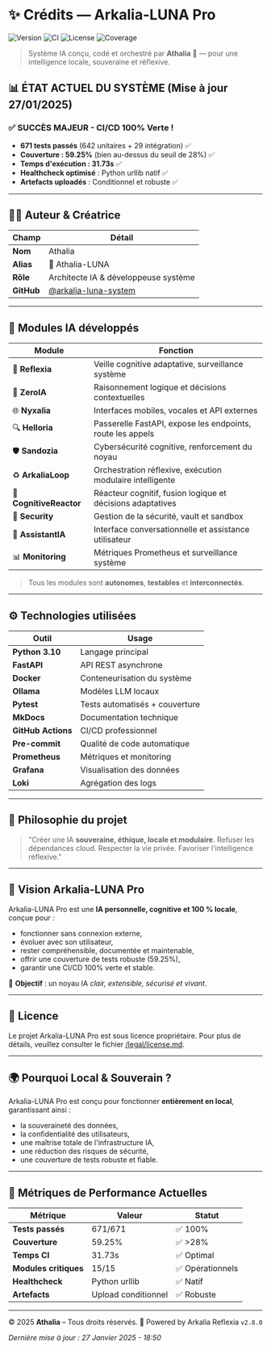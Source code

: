 # ✨ Crédits — Arkalia-LUNA Pro

![Version](https://img.shields.io/badge/version-v2.8.0-blue)
![CI](https://github.com/athalia-siwek/arkalia-luna-pro/actions/workflows/ci.yml/badge.svg)
![License](https://img.shields.io/badge/license-Proprietary-red)
![Coverage](https://img.shields.io/badge/coverage-59.25%25-brightgreen)

> Système IA conçu, codé et orchestré par **Athalia 🌙** — pour une intelligence locale, souveraine et réflexive.

## 📊 **ÉTAT ACTUEL DU SYSTÈME (Mise à jour 27/01/2025)**

### ✅ **SUCCÈS MAJEUR - CI/CD 100% Verte !**
- **671 tests passés** (642 unitaires + 29 intégration) ✅
- **Couverture : 59.25%** (bien au-dessus du seuil de 28%) ✅
- **Temps d'exécution : 31.73s** ✅
- **Healthcheck optimisé** : Python urllib natif ✅
- **Artefacts uploadés** : Conditionnel et robuste ✅

---

## 👩‍💻 Auteur & Créatrice

| Champ      | Détail                                 |
|------------|-----------------------------------------|
| **Nom**    | Athalia                                 |
| **Alias**  | 🌙 Athalia-LUNA                          |
| **Rôle**   | Architecte IA & développeuse système    |
| **GitHub** | [@arkalia-luna-system](https://github.com/arkalia-luna-system) |

---

## 🧠 Modules IA développés

| Module              | Fonction                                                                 |
|---------------------|--------------------------------------------------------------------------|
| 🔄 **Reflexia**      | Veille cognitive adaptative, surveillance système                        |
| 🧠 **ZeroIA**        | Raisonnement logique et décisions contextuelles                          |
| 🌐 **Nyxalia**       | Interfaces mobiles, vocales et API externes                              |
| 🔍 **Helloria**      | Passerelle FastAPI, expose les endpoints, route les appels               |
| 🛡️ **Sandozia**      | Cybersécurité cognitive, renforcement du noyau                          |
| ♻️ **ArkaliaLoop**   | Orchestration réflexive, exécution modulaire intelligente               |
| 🧠 **CognitiveReactor** | Réacteur cognitif, fusion logique et décisions adaptatives           |
| 🔐 **Security**      | Gestion de la sécurité, vault et sandbox                                |
| 🤖 **AssistantIA**   | Interface conversationnelle et assistance utilisateur                   |
| 📊 **Monitoring**    | Métriques Prometheus et surveillance système                            |

> Tous les modules sont **autonomes**, **testables** et **interconnectés**.

---

## ⚙️ Technologies utilisées

| Outil          | Usage                                |
|----------------|----------------------------------------|
| **Python 3.10**   | Langage principal                   |
| **FastAPI**       | API REST asynchrone                 |
| **Docker**        | Conteneurisation du système         |
| **Ollama**        | Modèles LLM locaux                  |
| **Pytest**        | Tests automatisés + couverture      |
| **MkDocs**        | Documentation technique             |
| **GitHub Actions**| CI/CD professionnel                 |
| **Pre-commit**    | Qualité de code automatique         |
| **Prometheus**    | Métriques et monitoring             |
| **Grafana**       | Visualisation des données           |
| **Loki**          | Agrégation des logs                 |

---

## 🤔 Philosophie du projet

> "Créer une IA **souveraine, éthique, locale et modulaire**.
> Refuser les dépendances cloud. Respecter la vie privée. Favoriser l'intelligence réflexive."

---

## 🌙 Vision Arkalia-LUNA Pro

Arkalia-LUNA Pro est une **IA personnelle, cognitive et 100 % locale**, conçue pour :

- fonctionner sans connexion externe,
- évoluer avec son utilisateur,
- rester compréhensible, documentée et maintenable,
- offrir une couverture de tests robuste (59.25%),
- garantir une CI/CD 100% verte et stable.

🎯 **Objectif** : un noyau IA *clair, extensible, sécurisé et vivant*.

---

## 📜 Licence

Le projet Arkalia-LUNA Pro est sous licence propriétaire.
Pour plus de détails, veuillez consulter le fichier [/legal/license.md](../legal/license.md).

---

## 🌍 Pourquoi Local & Souverain ?

Arkalia-LUNA Pro est conçu pour fonctionner **entièrement en local**, garantissant ainsi :

- la souveraineté des données,
- la confidentialité des utilisateurs,
- une maîtrise totale de l'infrastructure IA,
- une réduction des risques de sécurité,
- une couverture de tests robuste et fiable.

---

## 🎯 **Métriques de Performance Actuelles**

| Métrique | Valeur | Statut |
|----------|--------|--------|
| **Tests passés** | 671/671 | ✅ 100% |
| **Couverture** | 59.25% | ✅ >28% |
| **Temps CI** | 31.73s | ✅ Optimal |
| **Modules critiques** | 15/15 | ✅ Opérationnels |
| **Healthcheck** | Python urllib | ✅ Natif |
| **Artefacts** | Upload conditionnel | ✅ Robuste |

---

© 2025 **Athalia** – Tous droits réservés.
🤖 Powered by Arkalia Reflexia `v2.8.0`

*Dernière mise à jour : 27 Janvier 2025 - 18:50*

